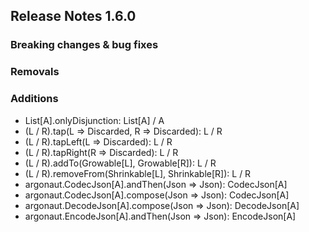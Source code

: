 ## Release Notes 1.6.0

### Breaking changes & bug fixes

### Removals

### Additions
+ List[A].onlyDisjunction: List[A] \/ A
+ (L \/ R).tap(L => Discarded, R => Discarded): L \/ R
+ (L \/ R).tapLeft(L => Discarded): L \/ R
+ (L \/ R).tapRight(R => Discarded): L \/ R
+ (L \/ R).addTo(Growable[L], Growable[R]): L \/ R
+ (L \/ R).removeFrom(Shrinkable[L], Shrinkable[R]): L \/ R
+ argonaut.CodecJson[A].andThen(Json => Json): CodecJson[A]
+ argonaut.CodecJson[A].compose(Json => Json): CodecJson[A]
+ argonaut.DecodeJson[A].compose(Json => Json): DecodeJson[A]
+ argonaut.EncodeJson[A].andThen(Json => Json): EncodeJson[A]